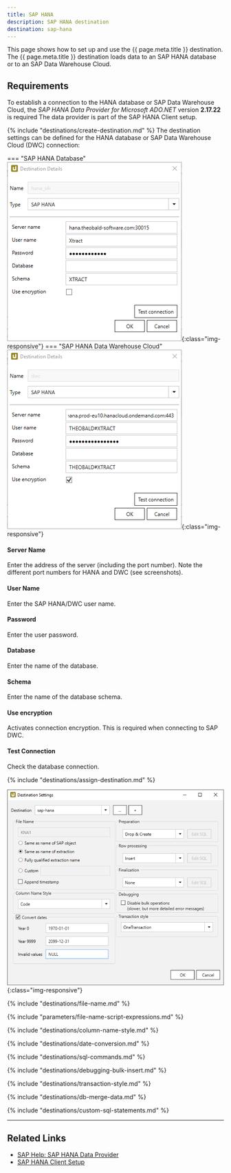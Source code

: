 ```yaml
---
title: SAP HANA
description: SAP HANA destination
destination: sap-hana
---
```


This page shows how to set up and use the {{ page.meta.title }} destination. 
The {{ page.meta.title }} destination loads data to an SAP HANA database or to an SAP Data Warehouse Cloud.


## Requirements

To establish a connection to the HANA database or SAP Data Warehouse Cloud, the *SAP HANA Data Provider for Microsoft ADO.NET* version **2.17.22** is required
The data provider is part of the SAP HANA Client setup.

{% include "destinations/create-destination.md" %}
The destination settings can be defined for the HANA database or SAP Data Warehouse Cloud (DWC) connection:

=== "SAP HANA Database"
	![Destination-Details](../../assets/images/xu/documentation/destinations/hana/destination-details_2.png){:class="img-responsive"}
=== "SAP HANA Data Warehouse Cloud"
	![Destination-Details](../../assets/images/xu/documentation/destinations/hana/destination-details_1.png){:class="img-responsive"}

#### Server Name
Enter the address of the server (including the port number). Note the different port numbers for HANA and DWC (see screenshots).

#### User Name
Enter the SAP HANA/DWC user name. 

#### Password
Enter the user password.

#### Database
Enter the name of the database.
 
#### Schema
Enter the name of the database schema.

#### Use encryption
Activates connection encryption. This is required when connecting to SAP DWC.

#### Test Connection
Check the database connection.  


{% include "destinations/assign-destination.md" %}

![Destination-settings](../../assets/images/xu/documentation/destinations/hana/destination-settings.png){:class="img-responsive"}


{% include "destinations/file-name.md" %}

{% include "parameters/file-name-script-expressions.md" %}

{% include "destinations/column-name-style.md" %}

{% include "destinations/date-conversion.md" %}

{% include "destinations/sql-commands.md" %}

{% include "destinations/debugging-bulk-insert.md" %}

{% include "destinations/transaction-style.md" %} 

{% include "destinations/db-merge-data.md" %} 

{% include "destinations/custom-sql-statements.md" %} 

****

## Related Links

- [SAP Help: SAP HANA Data Provider](https://help.sap.com/viewer/0eec0d68141541d1b07893a39944924e/2.0.00/en-US/469dee9e6d611014af70d4e9a9cd6b0a.html)
- [SAP HANA Client Setup](https://blogs.sap.com/2017/12/14/sap-hana-2.0-client-installation-and-update-by-the-sap-hana-academy/)
